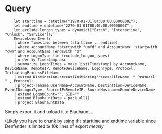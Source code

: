 # Query
        let starttime = datetime("1970-01-01T00:00:00.0000000Z");
        let endtime = datetime("2270-01-01T00:00:00.0000000Z");
        let exclude_longon_types = dynamic(["Batch", "Interactive", "Unlock", "Service"]);
        DeviceLogonEvents
        | where Timestamp between (starttime .. endtime) 
        | where AccountName !startswith "umfd" and AccountName !startswith "dwm" and AccountName !endswith "$"
        | where LogonType !in (exclude_longon_types)
        | order by Timestamp asc
        | summarize LogonTimes = make_list(Timestamp) by AccountName, DeviceName, RemoteIP, RemoteDeviceName, LogonType, Protocol, InitiatingProcessFileName
        | extend Distinction=strcat(InitiatingProcessFileName, " Protocol: " , Protocol)
        | project-rename UserName=AccountName, Destination=DeviceName, EventID=LogonType, SourceIP=RemoteIP, SourceHostname=RemoteDeviceName
        | extend LogonCount="", SID=""
        | extend BlauhauntData = pack_all()
        | project BlauhauntData


Simply export it and upload it to Blauhaunt...

(Likely you have to chunk by using the starttime and endtime variable since Denfender is limited to 10k lines of export *measly*
